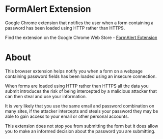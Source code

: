 FormAlert Extension
===================

Google Chrome extension that notifies the user when a form containing a password has been loaded using HTTP rather than HTTPS.

Find the extension on the Google Chrome Web Store - [FormAlert Extension](https://chrome.google.com/webstore/detail/secure-forms/kkldikhlioilljdpokfodabmeophmeci?hl=en-US)

About
=====

This browser extension helps notify you when a form on a webpage containing password fields has been loaded using an insecure connection.

When forms are loaded using HTTP rather than HTTPS all the data you submit introduces the risk of being intercepted by a malicious attacker that can then steal and use your information.

It is very likely that you use the same email and password combination on many sites, if the attacker intercepts and steals your password they may be able to gain access to your email or other personal accounts.

This extension does not stop you from submitting the form but it does allow you to make an informed decision about the password you are submitting.
